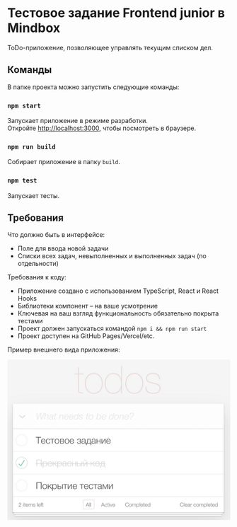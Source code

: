# Тестовое задание Frontend junior в Mindbox

ToDo-приложение, позволяющее управлять текущим списком дел.


## Команды

В папке проекта можно запустить следующие команды:

### `npm start`

Запускает приложение в режиме разработки.\
Откройте [http://localhost:3000](http://localhost:3000), чтобы посмотреть в браузере.

### `npm run build`

Собирает приложение в папку `build`.

### `npm test`

Запускает тесты.


## Требования

Что должно быть в интерфейсе:
- Поле для ввода новой задачи
- Списки всех задач, невыполненных и выполненных задач (по отдельности)

Требования к коду:
- Приложение создано с использованием TypeScript, React и React Hooks
- Библиотеки компонент – на ваше усмотрение
- Ключевая на ваш взгляд функциональность обязательно покрыта тестами
- Проект должен запускаться командой `npm i && npm run start`
- Проект доступен на GitHub Pages/Vercel/etc.

Пример внешнего вида приложения:

![ToDo list example](./example.png)
